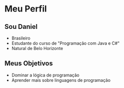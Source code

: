 # Meu Perfil



## Sou Daniel



* Brasileiro
* Estudante do curso de "Programação com Java e C#"
* Natural de Belo Horizonte



## Meus Objetivos



* Dominar  a lógica de programação
* Aprender mais sobre linguagens de programação

